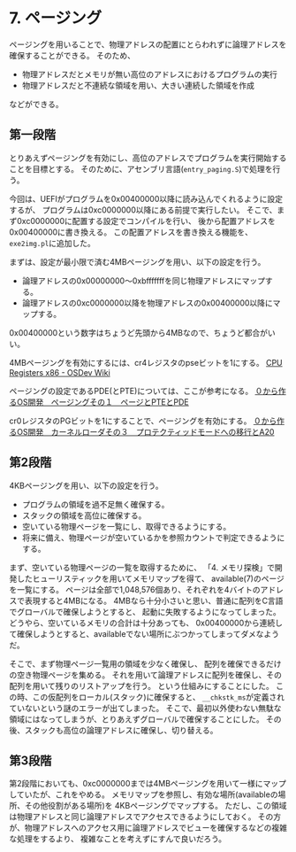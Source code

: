 # 7. ページング

ページングを用いることで、物理アドレスの配置にとらわれずに論理アドレスを確保することができる。
そのため、

* 物理アドレスだとメモリが無い高位のアドレスにおけるプログラムの実行
* 物理アドレスだと不連続な領域を用い、大きい連続した領域を作成

などができる。

## 第一段階

とりあえずページングを有効にし、高位のアドレスでプログラムを実行開始することを目標とする。
そのために、アセンブリ言語(`entry_paging.S`)で処理を行う。

今回は、UEFIがプログラムを0x00400000以降に読み込んでくれるように設定するが、
プログラムは0xc0000000以降にある前提で実行したい。
そこで、まず0xc0000000に配置する設定でコンパイルを行い、
後から配置アドレスを0x00400000に書き換える。
この配置アドレスを書き換える機能を、`exe2img.pl`に追加した。

まずは、設定が最小限で済む4MBページングを用い、以下の設定を行う。

* 論理アドレスの0x00000000～0xbfffffffを同じ物理アドレスにマップする。
* 論理アドレスの0xc0000000以降を物理アドレスの0x00400000以降にマップする。

0x00400000という数字はちょうど先頭から4MBなので、ちょうど都合がいい。

4MBページングを有効にするには、cr4レジスタのpseビットを1にする。
[CPU Registers x86 - OSDev Wiki](https://wiki.osdev.org/CPU_Registers_x86)

ページングの設定であるPDE(とPTE)については、ここが参考になる。
[０から作るOS開発　ページングその１　ページとPTEとPDE](http://softwaretechnique.web.fc2.com/OS_Development/kernel_development07.html)

cr0レジスタのPGビットを1にすることで、ページングを有効にする。
[０から作るOS開発　カーネルローダその３　プロテクティッドモードへの移行とA20](http://softwaretechnique.web.fc2.com/OS_Development/kernel_loader3.html)

## 第2段階

4KBページングを用い、以下の設定を行う。

* プログラムの領域を過不足無く確保する。
* スタックの領域を高位に確保する。
* 空いている物理ページを一覧にし、取得できるようにする。
* 将来に備え、物理ページが空いているかを参照カウントで判定できるようにする。

まず、空いている物理ページの一覧を取得するために、
「4. メモリ探検」で開発したヒューリスティックを用いてメモリマップを得て、
available(7)のページを一覧にする。
ページは全部で1,048,576個あり、それぞれを4バイトのアドレスで表現すると4MBになる。
4MBなら十分小さいと思い、普通に配列をC言語でグローバルで確保しようとすると、
起動に失敗するようになってしまった。
どうやら、空いているメモリの合計は十分あっても、
0x00400000から連続して確保しようとすると、availableでない場所にぶつかってしまってダメなようだ。

そこで、まず物理ページ一覧用の領域を少なく確保し、
配列を確保できるだけの空き物理ページを集める。
それを用いて論理アドレスに配列を確保し、その配列を用いて残りのリストアップを行う。
という仕組みにすることにした。
この時、この仮配列をローカル(スタック)に確保すると、
`__chkstk_ms`が定義されていないという謎のエラーが出てしまった。
そこで、最初以外使わない無駄な領域にはなってしまうが、とりあえずグローバルで確保することにした。
その後、スタックも高位の論理アドレスに確保し、切り替える。

## 第3段階

第2段階においても、0xc0000000までは4MBページングを用いて一様にマップしていたが、これをやめる。
メモリマップを参照し、有効な場所(availableの場所、その他役割がある場所)を
4KBページングでマップする。
ただし、この領域は物理アドレスと同じ論理アドレスでアクセスできるようにしておく。
その方が、物理アドレスへのアクセス用に論理アドレスでビューを確保するなどの複雑な処理をするより、
複雑なことを考えずにすんで良いだろう。
